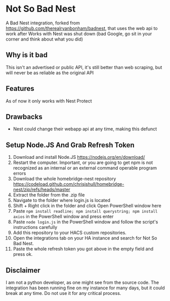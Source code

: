 # Not So Bad Nest

A Bad Nest integration, forked from https://github.com/therealryanbonham/badnest,  that uses the web api to work after Works with Nest was shut down (bad Google, go sit in your corner and think about what you did)

## Why is it bad

This isn't an advertised or public API, it's still better than web scraping, but will never be as reliable as the original API

## Features

As of now it only works with Nest Protect

## Drawbacks

- Nest could change their webapp api at any time, making this defunct

## Setup Node.JS And Grab Refresh Token
1. Download and install Node.JS https://nodejs.org/en/download/
2. Restart the computer. Important, or you are going to get npm is not recognized as an internal or an external command operable program errors
3. Download the whole homebridge-nest repository https://codeload.github.com/chrisjshull/homebridge-nest/zip/refs/heads/master
4. Extract the folder from the .zip file
5. Navigate to the folder where login.js is located
6. Shift + Right click in the folder and click Open PowerShell window here
7. Paste `npm install readline; npm install querystring; npm install axios` in the PowerShell window and press enter
8. Paste `node login.js` in the PowerShell window and follow the script's instructions carefully
9. Add this repository to your HACS custom repositories.
10. Open the integrations tab on your HA instance and search for Not So Bad Nest.
11. Paste the whole refresh token you got above in the empty field and press ok.

## Disclaimer
I am not a python developer, as one might see from the source code. The integration has been running fine on my instance for many days, but it could break at any time.
Do not use it for any critical process.
